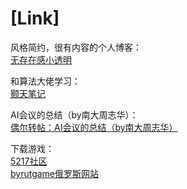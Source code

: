 # [Link]

风格简约，很有内容的个人博客：  
[无存在感小透明](https://ry.huaji.store/)

和算法大佬学习：  
[颢天笔记](https://io.zouht.com/154.html)


AI会议的总结（by南大周志华）：  
[偶尔转帖：AI会议的总结（by南大周志华）](https://www.cnblogs.com/yymn/p/4589624.html)


下载游戏：  
[5217社区](https://www.xxx5217.com/)  
[byrutgame俄罗斯网站](https://byrutgame.org/)




 


